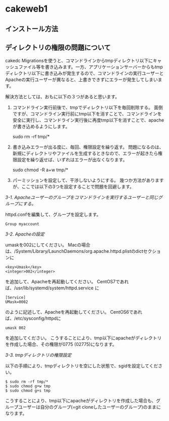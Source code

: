 # cakeweb1

## インストール方法


## ディレクトリの権限の問題について

cakedc Migrationsを使うと、コマンドラインからtmpディレクトリ以下にキャッシュファイル等を書き込みます。一方、アプリケーションサーバーからもtmpディレクトリ以下に書き込みが発生するので、コマンドラインの実行ユーザーとApacheの実行ユーザーが異なると、上書きできずにエラーが発生してしまいます。

解決方法としては、おもに以下の３つがあると思います。

1. コマンドライン実行前後で、tmpでディレクトリ以下を毎回削除する。
面倒ですが、コマンドライン実行前にtmp以下を消すことで、コマンドラインを安全に実行し、コマンドライン実行後に再度tmp以下を消すことで、apacheが書き込めるようにします。

    sudo rm -rf tmp/*
    
2. 書き込みエラーが出る度に、毎回、権限設定を繰り返す。
問題になるのは、新規にディレクトリやファイルを生成するときなので、エラーが起きたら権限設定を繰り返せば、いずれはエラーが出なくなります。

    sudo chmod -R a+w tmp/*
    
3. パーミッションを設定して、干渉しないようにする。
幾つか方法がありますが、ここでは以下の3つを設定することで問題を回避します。

*3-1. Apacheユーザーのグループをコマンドラインを実行するユーザーと同じグループにする。*

httpd.confを編集して、グループを設定します。

    Group myaccount

*3-2. Apacheの設定*

umaskを002にしてください。
Macの場合は、/System/Library/LaunchDaemons/org.apache.httpd.plistのdictセクションに

    <key>Umask</key>
    <integer>002</integer>

を追加して、Apacheを再起動してください。
CentOS7であれば、/usr/lib/systemd/system/httpd.service に
    
    [Service]
    UMask=0002

のように記述して、Apacheを再起動してください。
CentOS6であれば、/etc/sysconfig/httpdに

    umask 002

を追加してください。
こうすることにより、tmp以下にapacheがディレクトリを作成した場合、その権限が0775 (02775)になります。

*3-3. tmpディレクトリの権限設定*

以下の手順により、tmpディレクトリを空にした状態で、sgidを設定してください。

    $ sudo rm -rf tmp/*
    $ sudo chmod g+w tmp
    $ sudo chmod g+s tmp

こうすることにより、tmp以下にapacheがディレクトリを作成した場合も、グループユーザーは自分のグループ(=git cloneしたユーザーのグループ)のままになります。




